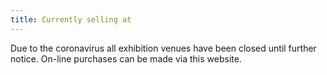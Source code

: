 ```yaml
---
title: Currently selling at
---
```


Due to the coronavirus all exhibition venues have been closed
until further notice. On-line purchases can be made via this website.
